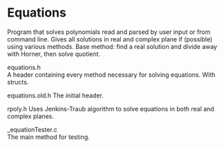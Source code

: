 # Equations
Program that solves polynomials read and parsed by user input or from command line.
Gives all solutions in real and complex plane if (possible) using various methods.
Base method: find a real solution and divide away with Horner, then solve quotient.

equations.h   
A header containing every method necessary for solving equations. With structs.

equations.old.h
The initial header.

rpoly.h
Uses Jenkins-Traub algorithm to solve equations in both real and complex planes.

_equationTester.c   
The  main method for testing.

